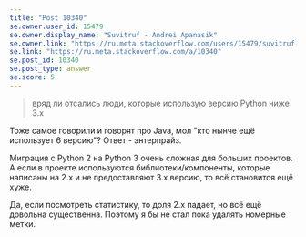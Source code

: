 ```yaml
---
title: "Post 10340"
se.owner.user_id: 15479
se.owner.display_name: "Suvitruf - Andrei Apanasik"
se.owner.link: "https://ru.meta.stackoverflow.com/users/15479/suvitruf-andrei-apanasik"
se.link: "https://ru.meta.stackoverflow.com/a/10340"
se.post_id: 10340
se.post_type: answer
se.score: 5
---
```

<blockquote>
  <p>вряд ли отсались люди, которые использую версию Python ниже 3.x</p>
</blockquote>

<p>Тоже самое говорили и говорят про Java, мол "кто нынче ещё использует 6 версию"? Ответ - энтерпрайз. </p>

<p>Миграция с Python 2 на Python 3 очень сложная для больших проектов. А если в проекте используются библиотеки/компоненты, которые написаны на 2.x и не предоставляют 3.x версию, то всё становится ещё хуже.</p>

<p>Да, если посмотреть статистику, то доля 2.x падает, но всё ещё довольна существенна. Поэтому я бы не стал пока удалять номерные метки.</p>
